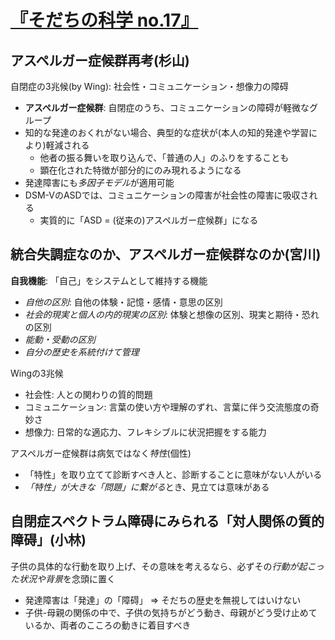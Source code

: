 # [『そだちの科学 no.17』](urn:isbn:453590717X)

## アスペルガー症候群再考(杉山)

自閉症の3兆候(by Wing): 社会性・コミュニケーション・想像力の障碍

- **アスペルガー症候群**: 自閉症のうち、コミュニケーションの障碍が軽微なグループ
- 知的な発達のおくれがない場合、典型的な症状が(本人の知的発達や学習により)軽減される
	- 他者の振る舞いを取り込んで、「普通の人」のふりをすることも
	- 顕在化された特徴が部分的にのみ現れるようになる
- 発達障害にも*多因子モデル*が適用可能
- DSM-VのASDでは、コミュニケーションの障害が社会性の障害に吸収される
	- 実質的に「ASD = (従来の)アスペルガー症候群」になる

## 統合失調症なのか、アスペルガー症候群なのか(宮川)

**自我機能**: 「自己」をシステムとして維持する機能

- *自他の区別*: 自他の体験・記憶・感情・意思の区別
- *社会的現実と個人の内的現実の区別*: 体験と想像の区別、現実と期待・恐れの区別
- *能動・受動の区別*
- *自分の歴史を系統付けて管理*

Wingの3兆候

- 社会性: 人との関わりの質的問題
- コミュニケーション: 言葉の使い方や理解のずれ、言葉に伴う交流態度の奇妙さ
- 想像力: 日常的な適応力、フレキシブルに状況把握をする能力

アスペルガー症候群は病気ではなく*特性*(個性)

- 「特性」を取り立てて診断すべき人と、診断することに意味がない人がいる
- *「特性」が大きな「問題」に繋がる*とき、見立ては意味がある

## 自閉症スペクトラム障碍にみられる「対人関係の質的障碍」(小林)

子供の具体的な行動を取り上げ、その意味を考えるなら、必ずその*行動が起こった状況や背景*を念頭に置く

- 発達障害は「発達」の「障碍」 ⇒ そだちの歴史を無視してはいけない
- 子供-母親の関係の中で、子供の気持ちがどう動き、母親がどう受け止めているか、両者のこころの動きに着目すべき
